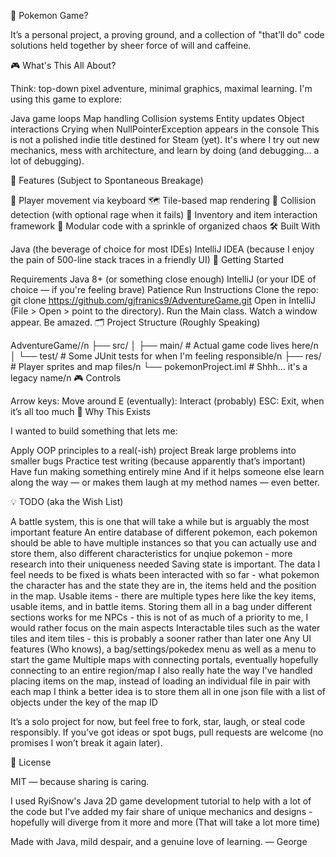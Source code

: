 🧭 Pokemon Game?

It’s a personal project, a proving ground, and a collection of "that’ll do" code solutions held together by sheer force of will and caffeine.

🎮 What's This All About?

Think: top-down pixel adventure, minimal graphics, maximal learning.
I'm using this game to explore:

Java game loops
Map handling
Collision systems
Entity updates
Object interactions
Crying when NullPointerException appears in the console
This is not a polished indie title destined for Steam (yet). It's where I try out new mechanics, mess with architecture, and learn by doing (and debugging... a lot of debugging).

🧪 Features (Subject to Spontaneous Breakage)

🚶 Player movement via keyboard
🗺️ Tile-based map rendering
🎯 Collision detection (with optional rage when it fails)
🎒 Inventory and item interaction framework
🧱 Modular code with a sprinkle of organized chaos
🛠️ Built With

Java (the beverage of choice for most IDEs)
IntelliJ IDEA (because I enjoy the pain of 500-line stack traces in a friendly UI)
🚀 Getting Started

Requirements
Java 8+ (or something close enough)
IntelliJ (or your IDE of choice — if you're feeling brave)
Patience
Run Instructions
Clone the repo:
git clone https://github.com/gjfranics9/AdventureGame.git
Open in IntelliJ (File > Open > point to the directory).
Run the Main class.
Watch a window appear. Be amazed.
🗂️ Project Structure (Roughly Speaking)

AdventureGame//n
├── src/
│   ├── main/            # Actual game code lives here/n
│   └── test/            # Some JUnit tests for when I'm feeling responsible/n
├── res/                 # Player sprites and map files/n
└── pokemonProject.iml   # Shhh... it's a legacy name/n
🎮 Controls

Arrow keys: Move around
E (eventually): Interact (probably)
ESC: Exit, when it’s all too much
🧠 Why This Exists

I wanted to build something that lets me:

Apply OOP principles to a real(-ish) project
Break large problems into smaller bugs
Practice test writing (because apparently that’s important)
Have fun making something entirely mine
And if it helps someone else learn along the way — or makes them laugh at my method names — even better.

💡 TODO (aka the Wish List)

A battle system, this is one that will take a while but is arguably the most important feature
An entire database of different pokemon, each pokemon should be able to have multiple instances so that you can actually use and store them, also different characteristics for unqiue pokemon - more research into their uniqueness needed
Saving state is important. The data I feel needs to be fixed is whats been interacted with so far - what pokemon the character has and the state they are in, the items held and the position in the map.
Usable items - there are multiple types here like the key items, usable items, and in battle items. Storing them all in a bag under different sections works for me
NPCs - this is not of as much of a priority to me, I would rather focus on the main aspects
Interactable tiles such as the water tiles and item tiles - this is probably a sooner rather than later one
Any UI features (Who knows), a bag/settings/pokedex menu as well as a menu to start the game
Multiple maps with connecting portals, eventually hopefully connecting to an entire region/map
I also really hate the way I've handled placing items on the map, instead of loading an individual file in pair with each map I think a better idea is to store them all in one json file with a list of objects under the key of the map ID


It’s a solo project for now, but feel free to fork, star, laugh, or steal code responsibly. If you’ve got ideas or spot bugs, pull requests are welcome (no promises I won’t break it again later).

📜 License

MIT — because sharing is caring.

I used RyiSnow's Java 2D game development tutorial to help with a lot of the code but I've added my fair share of unique mechanics and designs - hopefully will diverge from it more and more (That will take a lot more time)

Made with Java, mild despair, and a genuine love of learning.
— George
